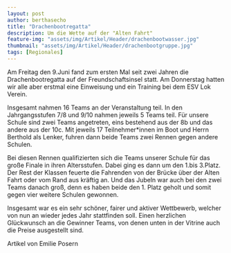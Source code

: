 ```yaml
---
layout: post
author: berthasecho
title: "Drachenbootregatta"		
description: Um die Wette auf der "Alten Fahrt"
feature-img: "assets/img/Artikel/Header/drachenbootwasser.jpg"
thumbnail: "assets/img/Artikel/Header/drachenbootgruppe.jpg"
tags: [Regionales]
---
```

Am Freitag den 9.Juni fand zum ersten Mal seit zwei Jahren die Drachenbootregatta auf der Freundschaftsinsel statt.
Am Donnerstag hatten wir alle aber erstmal eine Einweisung und ein Training bei dem ESV Lok Verein.

Insgesamt nahmen 16 Teams an der Veranstaltung teil. In den Jahrgangsstufen 7/8 und 9/10 nahmen jeweils 5 Teams teil.
Für unsere Schule sind zwei Teams angetreten, eins bestehend aus der 8b und das andere aus der 10c. Mit jeweils 17 Teilnehmer*innen im Boot und Herrn Berthold als Lenker, fuhren dann beide Teams zwei Rennen gegen andere Schulen. 

Bei diesen Rennen qualifizierten sich die Teams unserer Schule für das große Finale in ihren Altersstufen. Dabei ging es dann um den 1.bis 3.Platz. Der Rest der Klassen feuerte die Fahrenden von der Brücke über der Alten Fahrt oder vom Rand aus kräftig an. Und das Jubeln war auch bei den zwei Teams danach groß, denn es haben beide den 1. Platz geholt und somit gegen vier weitere Schulen gewonnen.

Insgesamt war es ein sehr schöner, fairer und aktiver Wettbewerb, welcher von nun an wieder jedes Jahr stattfinden soll. 
Einen herzlichen Glückwunsch an die Gewinner Teams, von denen unten in der Vitrine auch die Preise ausgestellt sind. 


Artikel von Emilie Posern
